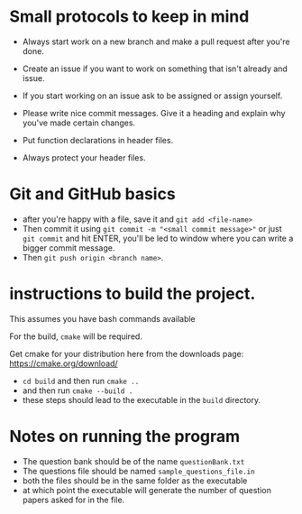 # Small protocols to keep in mind

- Always start work on a new branch and make a pull request after you're done. 
- Create an issue if you want to work on something that isn't already and issue. 
- If you start working on an issue ask to be assigned or assign yourself. 
- Please write nice commit messages. Give it a heading and explain why you've made certain changes.

- Put function declarations in header files. 
- Always protect your header files.


# Git and GitHub basics
- after you're happy with a file, save it and `git add <file-name>`
- Then commit it using `git commit -m "<small commit message>"` or just `git commit` and hit ENTER, you'll be led to window where you can write a bigger commit message.
- Then `git push origin <branch name>`.


# instructions to build the project. 

This assumes you have bash commands available 

For the build, `cmake` will be required.

Get cmake for your distribution here from the downloads page: <https://cmake.org/download/>

- `cd build` and then run `cmake ..`
- and then run `cmake --build .`
- these steps should lead to the executable in the `build` directory.

# Notes on running the program

- The question bank should be of the name `questionBank.txt`
- The questions file should be named `sample_questions_file.in`
- both the files should be in the same folder as the executable
- at which point the executable will generate the number of question papers asked for in the file.